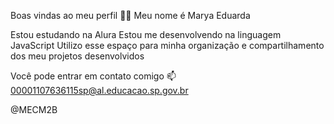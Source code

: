Boas vindas ao meu perfil 💙💙
Meu nome é Marya Eduarda

Estou estudando na Alura
Estou me desenvolvendo na linguagem JavaScript
Utilizo esse espaço para minha organização e compartilhamento dos meu projetos desenvolvidos

Você pode entrar em contato comigo 📫
00001107636115sp@al.educacao.sp.gov.br

@MECM2B
